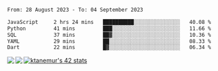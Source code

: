 <!--START_SECTION:waka-->

```txt
From: 28 August 2023 - To: 04 September 2023

JavaScript     2 hrs 24 mins   ██████████░░░░░░░░░░░░░░░   40.08 %
Python         41 mins         ███░░░░░░░░░░░░░░░░░░░░░░   11.66 %
SQL            37 mins         ██▓░░░░░░░░░░░░░░░░░░░░░░   10.36 %
YAML           29 mins         ██░░░░░░░░░░░░░░░░░░░░░░░   08.33 %
Dart           22 mins         █▓░░░░░░░░░░░░░░░░░░░░░░░   06.34 %
```

<!--END_SECTION:waka-->
<a href="https://github.com/anuraghazra/github-readme-stats">
  <img align="left" src="https://github-readme-stats.vercel.app/api?username=Tanesan&count_private=true&show_icons=true" />
<img align="left" src="https://github-readme-stats.vercel.app/api/top-langs/?username=Tanesan" />
</a>

[![ktanemur's 42 stats](https://badge42.vercel.app/api/v2/cl1wslf6s002109l771rng2w8/stats?cursusId=21&coalitionId=62)](https://github.com/JaeSeoKim/badge42)

